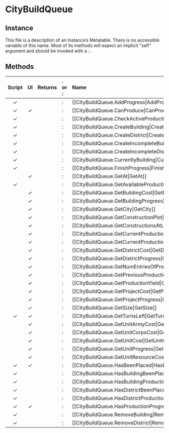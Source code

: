 # CityBuildQueue
## Instance
This file is a description of an Instance’s Metatable. There is no accessible variable of this name. Most of its methods will expect an implicit "self" argument and should be invoked with a `:`.

## Methods
| Script | UI  | Returns | . or : | Name | Arguments |
|:------:|:---:| -------:|:---- |:---- |:--------- |
|✓| | |:|[[CityBuildQueue.AddProgress\|AddProgress]]| |
|✓|✓| |:|[[CityBuildQueue.CanProduce\|CanProduce]]| |
|✓| | |:|[[CityBuildQueue.CheckActiveProduction\|CheckActiveProduction]]| |
|✓| | |:|[[CityBuildQueue.CreateBuilding\|CreateBuilding]]| |
|✓| | |:|[[CityBuildQueue.CreateDistrict\|CreateDistrict]]| |
|✓| | |:|[[CityBuildQueue.CreateIncompleteBuilding\|CreateIncompleteBuilding]]| |
|✓| | |:|[[CityBuildQueue.CreateIncompleteDistrict\|CreateIncompleteDistrict]]| |
|✓| | |:|[[CityBuildQueue.CurrentlyBuilding\|CurrentlyBuilding]]| |
|✓| | |:|[[CityBuildQueue.FinishProgress\|FinishProgress]]| |
| |✓| |:|[[CityBuildQueue.GetAt\|GetAt]]| |
|✓| | |:|[[CityBuildQueue.GetAvailableProductionTypes\|GetAvailableProductionTypes]]| |
| |✓| |:|[[CityBuildQueue.GetBuildingCost\|GetBuildingCost]]| |
| |✓| |:|[[CityBuildQueue.GetBuildingProgress\|GetBuildingProgress]]| |
| |✓| |:|[[CityBuildQueue.GetCity\|GetCity]]| |
| |✓| |:|[[CityBuildQueue.GetConstructionPlot\|GetConstructionPlot]]| |
| |✓| |:|[[CityBuildQueue.GetConstructionsAtLocation\|GetConstructionsAtLocation]]| |
| |✓| |:|[[CityBuildQueue.GetCurrentProductionTypeHash\|GetCurrentProductionTypeHash]]| |
| |✓| |:|[[CityBuildQueue.GetCurrentProductionTypeModifier\|GetCurrentProductionTypeModifier]]| |
| |✓| |:|[[CityBuildQueue.GetDistrictCost\|GetDistrictCost]]| |
| |✓| |:|[[CityBuildQueue.GetDistrictProgress\|GetDistrictProgress]]| |
| |✓| |:|[[CityBuildQueue.GetNumEntriesOfProductionTypeHash\|GetNumEntriesOfProductionTypeHash]]| |
| |✓| |:|[[CityBuildQueue.GetPreviousProductionTypeHash\|GetPreviousProductionTypeHash]]| |
| |✓| |:|[[CityBuildQueue.GetProductionYield\|GetProductionYield]]| |
| |✓| |:|[[CityBuildQueue.GetProjectCost\|GetProjectCost]]| |
| |✓| |:|[[CityBuildQueue.GetProjectProgress\|GetProjectProgress]]| |
| |✓| |:|[[CityBuildQueue.GetSize\|GetSize]]| |
|✓|✓| |:|[[CityBuildQueue.GetTurnsLeft\|GetTurnsLeft]]| |
| |✓| |:|[[CityBuildQueue.GetUnitArmyCost\|GetUnitArmyCost]]| |
| |✓| |:|[[CityBuildQueue.GetUnitCorpsCost\|GetUnitCorpsCost]]| |
| |✓| |:|[[CityBuildQueue.GetUnitCost\|GetUnitCost]]| |
| |✓| |:|[[CityBuildQueue.GetUnitProgress\|GetUnitProgress]]| |
| |✓| |:|[[CityBuildQueue.GetUnitResourceCost\|GetUnitResourceCost]]| |
|✓|✓| |:|[[CityBuildQueue.HasBeenPlaced\|HasBeenPlaced]]| |
|✓| | |:|[[CityBuildQueue.HasBuildingBeenPlaced\|HasBuildingBeenPlaced]]| |
|✓| | |:|[[CityBuildQueue.HasBuildingProductionProgress\|HasBuildingProductionProgress]]| |
|✓| | |:|[[CityBuildQueue.HasDistrictBeenPlaced\|HasDistrictBeenPlaced]]| |
|✓| | |:|[[CityBuildQueue.HasDistrictProductionProgress\|HasDistrictProductionProgress]]| |
|✓|✓| |:|[[CityBuildQueue.HasProductionProgress\|HasProductionProgress]]| |
|✓| | |:|[[CityBuildQueue.RemoveBuilding\|RemoveBuilding]]| |
|✓| | |:|[[CityBuildQueue.RemoveDistrict\|RemoveDistrict]]| |
